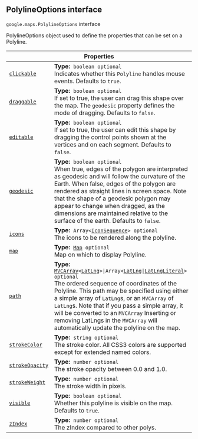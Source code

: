 
<devsite-heading text=" PolylineOptions interface" for="PolylineOptions" level="h2" link="" toc="" back-to-top=""><h2 id="PolylineOptions" is-upgraded="">PolylineOptions interface</h2></devsite-heading>
<p>
<code translate="no" dir="ltr"><span itemprop="path">google.maps</span>.<span itemprop="name">PolylineOptions</span></code>
interface
</p>
<p>PolylineOptions object used to define the properties that can be set on a Polyline.</p>
<div class="devsite-table-wrapper"><table class="properties responsive" summary="interface PolylineOptions - Properties">
<thead>
<tr><th colspan="2">Properties</th>
</tr></thead>
<tbody>
<tr id="PolylineOptions.clickable">
<td itemprop="property"><code translate="no" dir="ltr"><a class="secret-link" href="#PolylineOptions.clickable"><span>clickable</span></a></code></td>
<td><div><strong>Type:</strong>&nbsp; <code translate="no" dir="ltr">boolean <span class="optional-type-annotation">optional</span></code></div>
<div class="desc">Indicates whether this <code translate="no" dir="ltr">Polyline</code> handles mouse events. Defaults to <code translate="no" dir="ltr">true</code>.</div></td>
</tr>
<tr id="PolylineOptions.draggable">
<td itemprop="property"><code translate="no" dir="ltr"><a class="secret-link" href="#PolylineOptions.draggable"><span>draggable</span></a></code></td>
<td><div><strong>Type:</strong>&nbsp; <code translate="no" dir="ltr">boolean <span class="optional-type-annotation">optional</span></code></div>
<div class="desc">If set to true, the user can drag this shape over the map. The <code translate="no" dir="ltr">geodesic</code> property defines the mode of dragging. Defaults to <code translate="no" dir="ltr">false</code>.</div></td>
</tr>
<tr id="PolylineOptions.editable">
<td itemprop="property"><code translate="no" dir="ltr"><a class="secret-link" href="#PolylineOptions.editable"><span>editable</span></a></code></td>
<td><div><strong>Type:</strong>&nbsp; <code translate="no" dir="ltr">boolean <span class="optional-type-annotation">optional</span></code></div>
<div class="desc">If set to true, the user can edit this shape by dragging the control points shown at the vertices and on each segment. Defaults to <code translate="no" dir="ltr">false</code>.</div></td>
</tr>
<tr id="PolylineOptions.geodesic">
<td itemprop="property"><code translate="no" dir="ltr"><a class="secret-link" href="#PolylineOptions.geodesic"><span>geodesic</span></a></code></td>
<td><div><strong>Type:</strong>&nbsp; <code translate="no" dir="ltr">boolean <span class="optional-type-annotation">optional</span></code></div>
<div class="desc">When true, edges of the polygon are interpreted as geodesic and will follow the curvature of the Earth. When false, edges of the polygon are rendered as straight lines in screen space. Note that the shape of a geodesic polygon may appear to change when dragged, as the dimensions are maintained relative to the surface of the earth. Defaults to <code translate="no" dir="ltr">false</code>.</div></td>
</tr>
<tr id="PolylineOptions.icons">
<td itemprop="property"><code translate="no" dir="ltr"><a class="secret-link" href="#PolylineOptions.icons"><span>icons</span></a></code></td>
<td><div><strong>Type:</strong>&nbsp; <code translate="no" dir="ltr">Array&lt;<a href="IconSequence.md">IconSequence</a>&gt; <span class="optional-type-annotation">optional</span></code></div>
<div class="desc">The icons to be rendered along the polyline.</div></td>
</tr>
<tr id="PolylineOptions.map">
<td itemprop="property"><code translate="no" dir="ltr"><a class="secret-link" href="#PolylineOptions.map"><span>map</span></a></code></td>
<td><div><strong>Type:</strong>&nbsp; <code translate="no" dir="ltr"><a href="Map.md">Map</a> <span class="optional-type-annotation">optional</span></code></div>
<div class="desc">Map on which to display Polyline.</div></td>
</tr>
<tr id="PolylineOptions.path">
<td itemprop="property"><code translate="no" dir="ltr"><a class="secret-link" href="#PolylineOptions.path"><span>path</span></a></code></td>
<td><div><strong>Type:</strong>&nbsp; <code translate="no" dir="ltr"><a href="MVCArray.md">MVCArray</a>&lt;<a href="LatLng.md">LatLng</a>&gt;|Array&lt;<a href="LatLng.md">LatLng</a>|<a href="LatLngLiteral.md">LatLngLiteral</a>&gt; <span class="optional-type-annotation">optional</span></code></div>
<div class="desc">The ordered sequence of coordinates of the Polyline. This path may be specified using either a simple array of <code translate="no" dir="ltr">LatLng</code>s, or an <code translate="no" dir="ltr">MVCArray</code> of <code translate="no" dir="ltr">LatLng</code>s. Note that if you pass a simple array, it will be converted to an <code translate="no" dir="ltr">MVCArray</code> Inserting or removing LatLngs in the <code translate="no" dir="ltr">MVCArray</code> will automatically update the polyline on the map.</div></td>
</tr>
<tr id="PolylineOptions.strokeColor">
<td itemprop="property"><code translate="no" dir="ltr"><a class="secret-link" href="#PolylineOptions.strokeColor"><span>strokeColor</span></a></code></td>
<td><div><strong>Type:</strong>&nbsp; <code translate="no" dir="ltr">string <span class="optional-type-annotation">optional</span></code></div>
<div class="desc">The stroke color. All CSS3 colors are supported except for extended named colors.</div></td>
</tr>
<tr id="PolylineOptions.strokeOpacity">
<td itemprop="property"><code translate="no" dir="ltr"><a class="secret-link" href="#PolylineOptions.strokeOpacity"><span>strokeOpacity</span></a></code></td>
<td><div><strong>Type:</strong>&nbsp; <code translate="no" dir="ltr">number <span class="optional-type-annotation">optional</span></code></div>
<div class="desc">The stroke opacity between 0.0 and 1.0.</div></td>
</tr>
<tr id="PolylineOptions.strokeWeight">
<td itemprop="property"><code translate="no" dir="ltr"><a class="secret-link" href="#PolylineOptions.strokeWeight"><span>strokeWeight</span></a></code></td>
<td><div><strong>Type:</strong>&nbsp; <code translate="no" dir="ltr">number <span class="optional-type-annotation">optional</span></code></div>
<div class="desc">The stroke width in pixels.</div></td>
</tr>
<tr id="PolylineOptions.visible">
<td itemprop="property"><code translate="no" dir="ltr"><a class="secret-link" href="#PolylineOptions.visible"><span>visible</span></a></code></td>
<td><div><strong>Type:</strong>&nbsp; <code translate="no" dir="ltr">boolean <span class="optional-type-annotation">optional</span></code></div>
<div class="desc">Whether this polyline is visible on the map. Defaults to <code translate="no" dir="ltr">true</code>.</div></td>
</tr>
<tr id="PolylineOptions.zIndex">
<td itemprop="property"><code translate="no" dir="ltr"><a class="secret-link" href="#PolylineOptions.zIndex"><span>zIndex</span></a></code></td>
<td><div><strong>Type:</strong>&nbsp; <code translate="no" dir="ltr">number <span class="optional-type-annotation">optional</span></code></div>
<div class="desc">The zIndex compared to other polys.</div></td>
</tr>
</tbody>
</table></div>
<script src="replace_links.js"></script>
